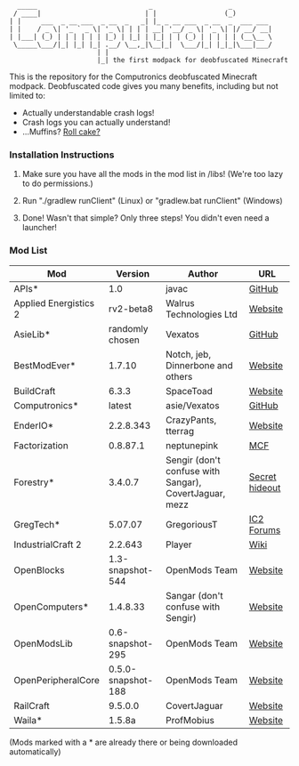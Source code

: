       _____                            _                   _          
     / ____|                          | |                 (_)         
    | |     ___  _ __ ___  _ __  _   _| |_ _ __ ___  _ __  _  ___ ___ 
    | |    / _ \| '_ ` _ \| '_ \| | | | __| '__/ _ \| '_ \| |/ __/ __|
    | |___| (_) | | | | | | |_) | |_| | |_| | | (_) | | | | | (__\__ \
     \_____\___/|_| |_| |_| .__/ \__,_|\__|_|  \___/|_| |_|_|\___|___/
                          | |                                         
                          |_| the first modpack for deobfuscated Minecraft

This is the repository for the Computronics deobfuscated Minecraft modpack. 
Deobfuscated code gives you many benefits, including but not limited to:

* Actually understandable crash logs!
* Crash logs you can actually understand!
* ...Muffins? [Roll cake?](https://www.youtube.com/watch?v=_g_Qbz6T_Xg)

### Installation Instructions

1. Make sure you have all the mods in the mod list in /libs! (We're too lazy to do permissions.)

2. Run "./gradlew runClient" (Linux) or "gradlew.bat runClient" (Windows)

3. Done! Wasn't that simple? Only three steps! You didn't even need a launcher!

### Mod List

| Mod | Version | Author | URL |
| --- | ------- | ------ | --- |
| APIs* | 1.0 | javac | [GitHub](https://github.com/asiekierka/Computronics/blob/master/libs/APIs.zip) |
| Applied Energistics 2  | rv2-beta8 | Walrus Technologies Ltd | [Website](http://ae2.ae-mod.info/) |
| AsieLib* | randomly chosen | Vexatos | [GitHub](https://github.com/asiekierka/AsieLib) |
| BestModEver* | 1.7.10 | Notch, jeb, Dinnerbone and others | [Website](http://minecraft.net) |
| BuildCraft | 6.3.3 | SpaceToad | [Website](http://mod-buildcraft.com/) |
| Computronics* | latest | asie/Vexatos | [GitHub](https://github.com/asiekierka/Computronics) |
| EnderIO* | 2.2.8.343 | CrazyPants, tterrag | [Website](http://enderio.com) |
| Factorization | 0.8.87.1 | neptunepink | [MCF](http://www.minecraftforum.net/forums/mapping-and-modding/minecraft-mods/1284592-factorization-0-8-88-8-8888-the-update-that-ate) |
| Forestry* | 3.4.0.7 | Sengir (don't confuse with Sangar), CovertJaguar, mezz | [Secret hideout](http://ic2api.player.to:8080/job/Forestry/) |
| GregTech* | 5.07.07 | GregoriousT | [IC2 Forums](http://forum.industrial-craft.net/index.php?page=Thread&threadID=7156&) |
| IndustrialCraft 2 | 2.2.643 | Player | [Wiki](http://wiki.industrial-craft.net/) |
| OpenBlocks | 1.3-snapshot-544 | OpenMods Team | [Website](http://www.openmods.info/) |
| OpenComputers* | 1.4.8.33 | Sangar (don't confuse with Sengir) | [Website](http://oc.cil.li/) |
| OpenModsLib | 0.6-snapshot-295 | OpenMods Team | [Website](http://www.openmods.info/) |
| OpenPeripheralCore | 0.5.0-snapshot-188 | OpenMods Team | [Website](http://www.openmods.info/) |
| RailCraft | 9.5.0.0 | CovertJaguar | [Website](http://railcraft.info/) |
| Waila* | 1.5.8a | ProfMobius | [Website](http://www.mobiusstrip.eu/) |

(Mods marked with a * are already there or being downloaded automatically)
